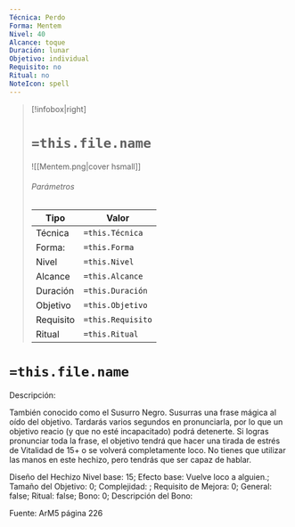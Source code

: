 ```yaml
---
Técnica: Perdo
Forma: Mentem
Nivel: 40
Alcance: toque 
Duración: lunar  
Objetivo: individual
Requisito: no
Ritual: no
NoteIcon: spell
---
```


> [!infobox|right]
> # `=this.file.name`
> ![[Mentem.png|cover hsmall]]
> ###### Parámetros
> Tipo |  Valor |
> ---|---|
> Técnica  | `=this.Técnica`  |
> Forma: | `=this.Forma`  |
> Nivel | `=this.Nivel`  |
> Alcance | `=this.Alcance` |
> Duración | `=this.Duración` |
> Objetivo | `=this.Objetivo` |
> Requisito | `=this.Requisito` |
> Ritual | `=this.Ritual` |

# `=this.file.name`
Descripción: <p>También conocido como el Susurro Negro. Susurras una frase mágica al oído del objetivo. Tardarás varios segundos en pronunciarla, por lo que un objetivo reacio (y que no esté incapacitado) podrá detenerte. Si logras pronunciar toda la frase, el objetivo tendrá que hacer una tirada de estrés de Vitalidad de 15+ o se volverá completamente loco. No tienes que utilizar las manos en este hechizo, pero tendrás que ser capaz de hablar.</p>

Diseño del Hechizo
Nivel base: 15; Efecto base: Vuelve loco a alguien.;  Tamaño del Objetivo: 0; Complejidad: ; Requisito de Mejora: 0; General: false; Ritual: false; Bono: 0; Descripción del Bono: 

Fuente: ArM5 página 226
